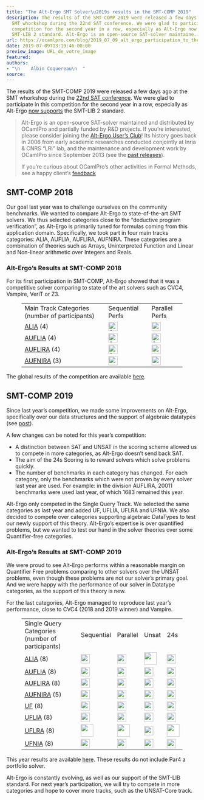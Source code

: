 ```yaml
---
title: "The Alt-Ergo SMT Solver\u2019s results in the SMT-COMP 2019"
description: The results of the SMT-COMP 2019 were released a few days ago at the
  SMT whorkshop during the 22nd SAT conference. We were glad to participate in this
  competition for the second year in a row, especially as Alt-Ergo now supports the
  SMT-LIB 2 standard. Alt-Ergo is an open-source SAT-solver maintaine...
url: https://ocamlpro.com/blog/2019_07_09_alt_ergo_participation_to_the_smt_comp_2019
date: 2019-07-09T13:19:46-00:00
preview_image: URL_de_votre_image
featured:
authors:
- "\n    Albin Coquereau\n  "
source:
---
```


<p>The results of the SMT-COMP 2019 were released a few days ago at the SMT whorkshop during the <a href="http://smt2019.galois.com/">22nd SAT conference</a>. We were glad to participate in this competition for the second year in a row, especially as Alt-Ergo <a href="https://ocamlpro.com/blog/2019_02_11_whats-new-for-alt-ergo-in-2018-here-is-a-recap">now supports</a> the SMT-LIB 2 standard.</p>
<blockquote>
<p>Alt-Ergo is an open-source SAT-solver maintained and distributed by OCamlPro and partially funded by R&amp;D projects. If you&rsquo;re interested, please consider joining the <a href="https://alt-ergo.ocamlpro.com/#club">Alt-Ergo User&rsquo;s Club</a>! Its history goes back in 2006 from early academic researches conducted conjointly at Inria &amp; CNRS &ldquo;LRI&rdquo; lab, and the maintenance and development work by OCamlPro since September 2013 (see the <a href="https://alt-ergo.ocamlpro.com/#releases">past releases</a>).</p>
<p>If you&rsquo;re curious about OCamlPro&rsquo;s other activities in Formal Methods, see a happy client&rsquo;s <a href="https://ocamlpro.com/#mitsubishi-merce">feedback</a></p>
</blockquote>
<h2>SMT-COMP 2018</h2>
<p>Our goal last year was to challenge ourselves on the community benchmarks. We wanted to compare Alt-Ergo to state-of-the-art SMT solvers. We thus selected categories close to the &ldquo;deductive program verification&rdquo;, as Alt-Ergo is primarily tuned for formulas coming from this application domain. Specifically, we took part in four main tracks categories: ALIA, AUFLIA, AUFLIRA, AUFNIRA. These categories are a combination of theories such as Arrays, Uninterpreted Function and Linear and Non-linear arithmetic over Integers and Reals.</p>
<h3>Alt-Ergo&rsquo;s Results at SMT-COMP 2018</h3>
<p>For its first participation in SMT-COMP, Alt-Ergo showed that it was a competitive solver comparing to state of the art solvers such as CVC4, Vampire, VeriT or Z3.</p>
<figure class="wp-block-table">
  <table>
    <tbody>
      <tr>
        <td>Main Track Categories (number of participants)</td>
	<td>Sequential Perfs</td>
	<td>Parallel Perfs</td>
      </tr>
      <tr>
        <td><a href="http://smtcomp.sourceforge.net/2018/results-ALIA.shtml?v=1531410683">ALIA</a> (4)</td>
	<td><img src="https://ocamlpro.com/blog/assets/img/icon_silver.png" alt="2nd place" width="24" height="24"/></td>
	<td><img src="https://ocamlpro.com/blog/assets/img/icon_bronze.png" alt="" width="24" height="24"/></td>
      </tr>
      <tr>
        <td><a href="http://smtcomp.sourceforge.net/2018/results-AUFLIA.shtml?v=1531410683">AUFLIA</a> (4)</td>
	<td><img src="https://ocamlpro.com/blog/assets/img/icon_silver.png" alt="2nd place" width="24" height="24"/></td>
	<td><img src="https://ocamlpro.com/blog/assets/img/icon_silver.png" alt="2nd place" width="24" height="24"/></td>
      </tr>
      <tr>
        <td><a href="http://smtcomp.sourceforge.net/2018/results-AUFLIRA.shtml?v=1531410683">AUFLIRA</a> (4)</td>
	<td><img src="https://ocamlpro.com/blog/assets/img/icon_silver.png" alt="2nd place" width="24" height="24"/></td>
	<td><img src="https://ocamlpro.com/blog/assets/img/icon_bronze.png" alt="" width="24" height="24"/></td>
      </tr>
      <tr>
        <td><a href="http://smtcomp.sourceforge.net/2018/results-AUFNIRA.shtml?v=1531410683">AUFNIRA</a> (3)</td>
	<td><img src="https://ocamlpro.com/blog/assets/img/icon_bronze.png" alt="" width="24" height="24"/></td>
	<td><img src="https://ocamlpro.com/blog/assets/img/icon_bronze.png" alt="" width="24" height="24"/></td>
      </tr>
    </tbody>
  </table>
</figure>
<p>The global results of the competition are available <a href="http://smtcomp.sourceforge.net/2018/results-toc.shtml">here</a>.</p>
<h2>SMT-COMP 2019</h2>
<p>Since last year&rsquo;s competition, we made some improvements on Alt-Ergo, specifically over our data structures and the support of algebraic datatypes (see <a href="http://ocamlpro.com/2019/02/11/whats-new-for-alt-ergo-in-2018-here-is-a-recap">post</a>).</p>
<p>A few changes can be noted for this year&rsquo;s competition:</p>
<ul>
<li>A distinction between SAT and UNSAT in the scoring scheme allowed us to compete in more categories, as Alt-Ergo doesn&rsquo;t send back SAT.</li><li>The aim of the 24s Scoring is to reward solvers which solve problems quickly.
</li>
<li>The number of benchmarks in each category has changed. For each category, only the benchmarks which were not proven by every solver last year are used. For example: in the division AUFLIRA, 20011 benchmarks were used last year, of which 1683 remained this year.</li>

</ul>
<p>Alt-Ergo only competed in the Single Query Track. We selected the same categories as last year and added UF, UFLIA, UFLRA and UFNIA. We also decided to compete over categories supporting algebraic DataTypes to test our newly support of this theory. Alt-Ergo&rsquo;s expertise is over quantified problems, but we wanted to test our hand in the solver theories over some Quantifier-free categories.</p>
<h3>Alt-Ergo&rsquo;s Results at SMT-COMP 2019</h3>
<p>We were proud to see Alt-Ergo performs within a reasonable margin on Quantifier Free problems comparing to other solvers over the UNSAT problems, even though these problems are not our solver&rsquo;s primary goal. And we were happy with the performance of our solver in Datatype categories, as the support of this theory is new.</p>
<p>For the last categories, Alt-Ergo managed to reproduce last year&rsquo;s performance, close to CVC4 (2018 and 2019 winner) and Vampire.</p>
<figure class="wp-block-table">
  <table>
    <tbody>
      <tr>
        <td>Single Query Categories<br/>(number of participants)</td>
	<td>Sequential</td>
	<td>Parallel</td>
	<td>Unsat</td>
	<td>24s</td>
      </tr>
      <tr>
        <td><a href="https://smt-comp.github.io/2019/results/alia-single-query">ALIA</a> (8)</td>
	<td><img src="https://ocamlpro.com/blog/assets/img/icon_bronze.png" alt="" width="24" height="24"/></td>
	<td><img src="https://ocamlpro.com/blog/assets/img/icon_bronze.png" alt="" width="24" height="24"/></td>
	<td><img src="https://ocamlpro.com/blog/assets/img/icon_gold.png" alt="" width="33" height="33"/></td>
	<td><img src="https://ocamlpro.com/blog/assets/img/icon_silver.png" alt="" width="24" height="24"/></td>
      </tr>
      <tr>
        <td><a href="https://smt-comp.github.io/2019/results/auflia-single-query">AUFLIA</a> (8)</td>
      	<td><img src="https://ocamlpro.com/blog/assets/img/icon_bronze.png" alt="" width="24" height="24"/></td>
	<td><img src="https://ocamlpro.com/blog/assets/img/icon_bronze.png" alt="" width="24" height="24"/></td>
	<td><img src="https://ocamlpro.com/blog/assets/img/icon_bronze.png" alt="" width="24" height="24"/></td>
	<td><img src="https://ocamlpro.com/blog/assets/img/icon_bronze.png" alt="" width="24" height="24"/></td>
      </tr>
      <tr>
        <td><a href="https://smt-comp.github.io/2019/results/auflira-single-query">AUFLIRA</a> (8)</td>
	<td><img src="https://ocamlpro.com/blog/assets/img/icon_bronze.png" alt="" width="24" height="24"/></td>
	<td><img src="https://ocamlpro.com/blog/assets/img/icon_bronze.png" alt="" width="24" height="24"/></td>
	<td><img src="https://ocamlpro.com/blog/assets/img/icon_bronze.png" alt="" width="24" height="24"/></td>
	<td><img src="https://ocamlpro.com/blog/assets/img/icon_bronze.png" alt="" width="24" height="24"/></td>
      </tr>
      <tr>
        <td><a href="https://smt-comp.github.io/2019/results/aufnira-single-query">AUFNIRA</a> (5)</td>
	<td><img src="https://ocamlpro.com/blog/assets/img/icon_bronze.png" alt="" width="24" height="24"/></td>
	<td><img src="https://ocamlpro.com/blog/assets/img/icon_bronze.png" alt="" width="24" height="24"/></td>
	<td><img src="https://ocamlpro.com/blog/assets/img/icon_bronze.png" alt="" width="24" height="24"/></td>
	<td><img src="https://ocamlpro.com/blog/assets/img/icon_silver.png" alt="" width="24" height="24"/></td>
      </tr>
      <tr>
        <td><a href="https://smt-comp.github.io/2019/results/uf-single-query">UF</a> (8)</td>
	<td><img src="http://ocamlpro.com/wp-content/uploads/2019/07/Copper.png" alt="" width="24" height="24"/></td>
	<td><img src="http://ocamlpro.com/wp-content/uploads/2019/07/Copper.png" alt="" width="24" height="24"/></td>
	<td><img src="http://ocamlpro.com/wp-content/uploads/2019/07/Copper.png" alt="" width="24" height="24"/></td>
	<td><img src="http://ocamlpro.com/wp-content/uploads/2019/07/Copper.png" alt="" width="24" height="24"/></td>
      </tr>
      <tr>
	<td><a href="https://smt-comp.github.io/2019/results/uflia-single-query">UFLIA</a> (8)</td>
	<td><img src="http://ocamlpro.com/wp-content/uploads/2019/07/Copper.png" alt="" width="24" height="24"/></td>
	<td><img src="http://ocamlpro.com/wp-content/uploads/2019/07/Copper.png" alt="" width="24" height="24"/></td>
	<td><img src="http://ocamlpro.com/wp-content/uploads/2019/07/Copper.png" alt="" width="24" height="24"/></td>
	<td><img src="https://ocamlpro.com/blog/assets/img/icon_bronze.png" alt="" width="24" height="24"/></td>
      </tr>
      <tr>
	<td><a href="https://smt-comp.github.io/2019/results/uflra-single-query">UFLRA</a> (8)</td>
	<td><img src="https://ocamlpro.com/blog/assets/img/icon_gold.png" alt="" width="33" height="33"/></td>
	<td><img src="https://ocamlpro.com/blog/assets/img/icon_gold.png" alt="" width="33" height="33"/></td>
	<td><img src="https://ocamlpro.com/blog/assets/img/icon_bronze.png" alt="" width="24" height="24"/></td>
	<td><img src="https://ocamlpro.com/blog/assets/img/icon_gold.png" alt="" width="33" height="33"/></td>
      </tr>
      <tr>
	<td><a href="https://smt-comp.github.io/2019/results/ufnia-single-query">UFNIA</a> (8)</td>
	<td><img src="https://ocamlpro.com/blog/assets/img/icon_bronze.png" alt="" width="24" height="24"/></td>
	<td><img src="https://ocamlpro.com/blog/assets/img/icon_bronze.png" alt="" width="24" height="24"/></td>
	<td><img src="https://ocamlpro.com/blog/assets/img/icon_bronze.png" alt="" width="24" height="24"/></td>
	<td><img src="https://ocamlpro.com/blog/assets/img/icon_bronze.png" alt="" width="24" height="24"/></td>
      </tr>
    </tbody>
  </table>
</figure>
<p>This year results are available <a href="https://smt-comp.github.io/2019/results.html">here</a>. These results do not include Par4 a portfolio solver.</p>
<p>Alt-Ergo is constantly evolving, as well as our support of the SMT-LIB standard. For next year&rsquo;s participation, we will try to compete in more categories and hope to cover more tracks, such as the UNSAT-Core track.</p>
<p><img src="https://ocamlpro.com/assets/img/logo_altergo.png" alt=""/></p>


